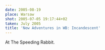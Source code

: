 ```yaml
---
date: 2005-08-19
place: Warsaw
shot: 2005-07-05 19:17:44+02
taken: July 2005
title: 'New Adventures in WB: Incandescent'
---
```


At The Speeding Rabbit.
